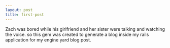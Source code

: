 ```yaml
---
layout: post
title: first-post
---
```


Zach was bored while his girlfriend and her sister were talking and watching the voice. so this gem was created to generate a blog inside my rails application for my engine yard blog post.
